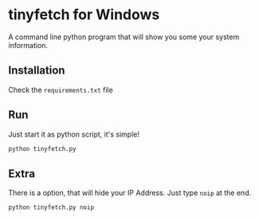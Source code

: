 # tinyfetch for Windows
A command line python program that will show you some your system information.
## Installation
Check the `requirements.txt` file
## Run
Just start it as python script, it's simple!
```bash
python tinyfetch.py
```
## Extra
There is a option, that will hide your IP Address. Just type `noip` at the end.
```bash
python tinyfetch.py noip
```

